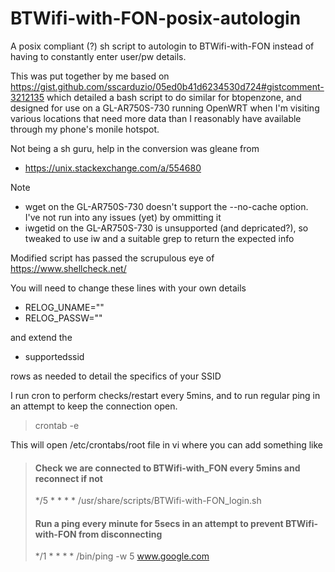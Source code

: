 # BTWifi-with-FON-posix-autologin
A posix compliant (?) sh script to autologin to BTWifi-with-FON instead of having to constantly enter user/pw details.  

This was put together by me based on https://gist.github.com/sscarduzio/05ed0b41d6234530d724#gistcomment-3212135 which detailed a bash script to do similar for btopenzone, and designed for use on a GL-AR750S-730 running OpenWRT when I'm visiting various locations that need more data than I reasonably have available through my phone's monile hotspot.  

Not being a sh guru, help in the conversion was gleane from 
* https://unix.stackexchange.com/a/554680

Note
* wget on the GL-AR750S-730 doesn't support the --no-cache option. I've not run into any issues (yet) by ommitting it
* iwgetid on the GL-AR750S-730 is unsupported (and depricated?), so tweaked to use iw and a suitable grep to return the expected info 

Modified script has passed the scrupulous eye of https://www.shellcheck.net/

You will need to change these lines with your own details
*  RELOG_UNAME="<username>"
*  RELOG_PASSW="<pass>"
  
and extend the 
*  supportedssid

rows as needed to detail the specifics of your SSID

I run cron to perform checks/restart every 5mins, and to run regular ping in an attempt to keep the connection open.

> crontab -e 

This will open /etc/crontabs/root file in vi where you can add something like

> #### Check we are connected to BTWifi-with_FON every 5mins and reconnect if not
> */5 * * * * /usr/share/scripts/BTWifi-with-FON_login.sh
> 
> #### Run a ping every minute for 5secs in an attempt to prevent BTWifi-with-FON from disconnecting
> */1 * * * * /bin/ping -w 5 www.google.com
